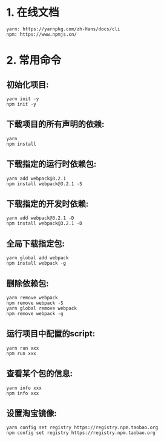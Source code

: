 # 1. 在线文档
	yarn: https://yarnpkg.com/zh-Hans/docs/cli
	npm: https://www.npmjs.cn/

# 2. 常用命令
## 初始化项目: 
	yarn init -y
	npm init -y

## 下载项目的所有声明的依赖: 
	yarn
	npm install

## 下载指定的运行时依赖包: 
	yarn add webpack@3.2.1
	npm install webpack@3.2.1 -S

## 下载指定的开发时依赖: 
	yarn add webpack@3.2.1 -D
	npm install webpack@3.2.1 -D

## 全局下载指定包: 
	yarn global add webpack
	npm install webpack -g

## 删除依赖包: 
	yarn remove webpack
	npm remove webpack -S
	yarn global remove webpack
	npm remove webpack -g

## 运行项目中配置的script: 
	yarn run xxx
	npm run xxx
	
## 查看某个包的信息: 
	yarn info xxx
	npm info xxx

## 设置淘宝镜像: 
	yarn config set registry https://registry.npm.taobao.org
	npm config set registry https://registry.npm.taobao.org